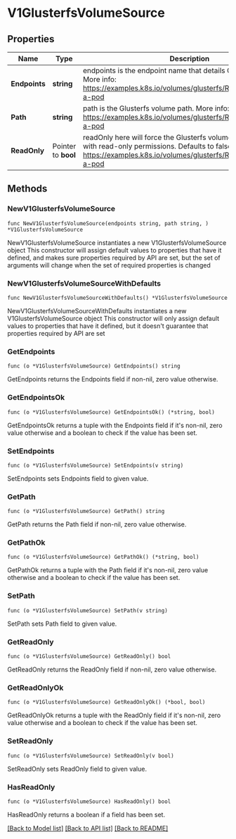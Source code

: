 # V1GlusterfsVolumeSource

## Properties

Name | Type | Description | Notes
------------ | ------------- | ------------- | -------------
**Endpoints** | **string** | endpoints is the endpoint name that details Glusterfs topology. More info: https://examples.k8s.io/volumes/glusterfs/README.md#create-a-pod | 
**Path** | **string** | path is the Glusterfs volume path. More info: https://examples.k8s.io/volumes/glusterfs/README.md#create-a-pod | 
**ReadOnly** | Pointer to **bool** | readOnly here will force the Glusterfs volume to be mounted with read-only permissions. Defaults to false. More info: https://examples.k8s.io/volumes/glusterfs/README.md#create-a-pod | [optional] 

## Methods

### NewV1GlusterfsVolumeSource

`func NewV1GlusterfsVolumeSource(endpoints string, path string, ) *V1GlusterfsVolumeSource`

NewV1GlusterfsVolumeSource instantiates a new V1GlusterfsVolumeSource object
This constructor will assign default values to properties that have it defined,
and makes sure properties required by API are set, but the set of arguments
will change when the set of required properties is changed

### NewV1GlusterfsVolumeSourceWithDefaults

`func NewV1GlusterfsVolumeSourceWithDefaults() *V1GlusterfsVolumeSource`

NewV1GlusterfsVolumeSourceWithDefaults instantiates a new V1GlusterfsVolumeSource object
This constructor will only assign default values to properties that have it defined,
but it doesn't guarantee that properties required by API are set

### GetEndpoints

`func (o *V1GlusterfsVolumeSource) GetEndpoints() string`

GetEndpoints returns the Endpoints field if non-nil, zero value otherwise.

### GetEndpointsOk

`func (o *V1GlusterfsVolumeSource) GetEndpointsOk() (*string, bool)`

GetEndpointsOk returns a tuple with the Endpoints field if it's non-nil, zero value otherwise
and a boolean to check if the value has been set.

### SetEndpoints

`func (o *V1GlusterfsVolumeSource) SetEndpoints(v string)`

SetEndpoints sets Endpoints field to given value.


### GetPath

`func (o *V1GlusterfsVolumeSource) GetPath() string`

GetPath returns the Path field if non-nil, zero value otherwise.

### GetPathOk

`func (o *V1GlusterfsVolumeSource) GetPathOk() (*string, bool)`

GetPathOk returns a tuple with the Path field if it's non-nil, zero value otherwise
and a boolean to check if the value has been set.

### SetPath

`func (o *V1GlusterfsVolumeSource) SetPath(v string)`

SetPath sets Path field to given value.


### GetReadOnly

`func (o *V1GlusterfsVolumeSource) GetReadOnly() bool`

GetReadOnly returns the ReadOnly field if non-nil, zero value otherwise.

### GetReadOnlyOk

`func (o *V1GlusterfsVolumeSource) GetReadOnlyOk() (*bool, bool)`

GetReadOnlyOk returns a tuple with the ReadOnly field if it's non-nil, zero value otherwise
and a boolean to check if the value has been set.

### SetReadOnly

`func (o *V1GlusterfsVolumeSource) SetReadOnly(v bool)`

SetReadOnly sets ReadOnly field to given value.

### HasReadOnly

`func (o *V1GlusterfsVolumeSource) HasReadOnly() bool`

HasReadOnly returns a boolean if a field has been set.


[[Back to Model list]](../README.md#documentation-for-models) [[Back to API list]](../README.md#documentation-for-api-endpoints) [[Back to README]](../README.md)


